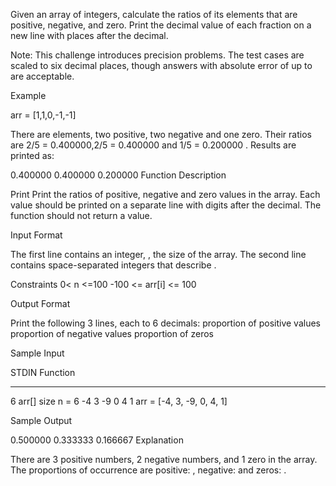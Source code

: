 Given an array of integers, calculate the ratios of its elements that are positive, negative, and zero. Print the decimal value of each fraction on a new line with  places after the decimal.

Note: This challenge introduces precision problems. The test cases are scaled to six decimal places, though answers with absolute error of up to  are acceptable.

Example

arr = [1,1,0,-1,-1]

There are  elements, two positive, two negative and one zero. Their ratios are 2/5 = 0.400000,2/5 = 0.400000  and 1/5 = 0.200000 . Results are printed as:

0.400000
0.400000
0.200000
Function Description


Print
Print the ratios of positive, negative and zero values in the array. Each value should be printed on a separate line with  digits after the decimal. The function should not return a value.

Input Format

The first line contains an integer, , the size of the array.
The second line contains  space-separated integers that describe .

Constraints
0< n <=100
-100 <= arr[i] <= 100


Output Format

Print the following 3 lines, each to 6 decimals:
proportion of positive values
proportion of negative values
proportion of zeros

Sample Input

STDIN           Function
-----           --------
6               arr[] size n = 6
-4 3 -9 0 4 1   arr = [-4, 3, -9, 0, 4, 1]

Sample Output

0.500000
0.333333
0.166667
Explanation

There are 3 positive numbers, 2 negative numbers, and 1 zero in the array.
The proportions of occurrence are positive: , negative:  and zeros: .
